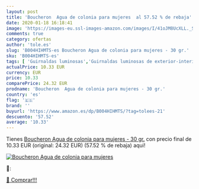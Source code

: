 ```yaml
---
layout: post
title: 'Boucheron  Agua de colonia para mujeres  al 57.52 % de rebaja'
date: 2020-01-18 16:18:41
image: 'https://images-eu.ssl-images-amazon.com/images/I/41oJM8UcXLL._SL400_.jpg'
comments: true
category: ofertas
author: 'tole.es'
slug: 'B004HIHMTS-es Boucheron Agua de colonia para mujeres - 30 gr.'
sku: 'B004HIHMTS-es'
tags: [ 'Guirnaldas luminosas','Guirnaldas luminosas de exterior-interior','Guirnaldas luminosas de interior','Iluminación','agua','colonia','de', ]
actualPrice: 10.33 EUR
currency: EUR
price: 10.33
comparePrice: 24.32 EUR
prodname: 'Boucheron  Agua de colonia para mujeres - 30 gr.'
country: 'es'
flag: '🇪🇸'
brand: ''
buyurl: 'https://www.amazon.es/dp/B004HIHMTS/?tag=tolees-21'
descuento: '57.52'
average: '10.33'
---
```


Tienes [Boucheron  Agua de colonia para mujeres - 30 gr.](https://www.amazon.es/dp/B004HIHMTS/?tag=tolees-21) con precio final de  10.33 EUR (original: 24.32 EUR) (57.52 %  de rebaja) aqui!

[![Boucheron  Agua de colonia para mujeres ](https://images-eu.ssl-images-amazon.com/images/I/41oJM8UcXLL._SL400_.jpg)](https://www.amazon.es/dp/B004HIHMTS/?tag=tolees-21)

🔎:


[🛒 Comprar!!!](https://www.amazon.es/dp/B004HIHMTS/?tag=tolees-21)
